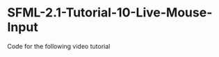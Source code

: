 SFML-2.1-Tutorial-10-Live-Mouse-Input
=====================================

Code for the following video tutorial 
